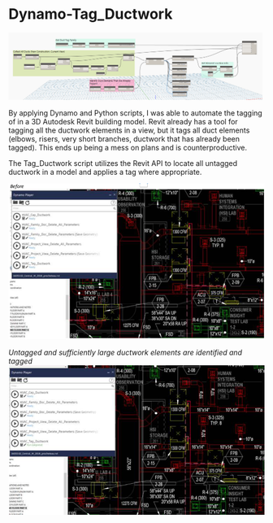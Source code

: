 # Dynamo-Tag_Ductwork

<img src="images/graph-full.png" width="500" >

By applying Dynamo and Python scripts, I was able to automate the tagging of in a 3D Autodesk Revit building model.
Revit already has a tool for tagging all the ductwork elements in a view, but it tags all duct elements (elbows, risers, very short branches, ductwork that has already been tagged). This ends up being a mess on plans and is counterproductive.

The Tag_Ductwork script utilizes the Revit API to locate all untagged ductwork in a model and applies a tag where
appropriate.

<img src="images/before-tag.png" width="600" >
<br>

*Untagged and sufficiently large ductwork elements are identified and tagged*
<img src="images/after-tag.png" width="600" >
